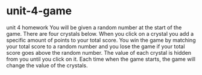# unit-4-game
unit 4 homework
You will be given a random number at the start of the game. There are four crystals below. When you click on a crystal you add a specific amount of points to your total score. You win the game by matching your total score to a random number and you lose the game if your total score goes above the random number. The value of each crystal is hidden from you until you click on it. Each time when the game starts, the game will change the value of the crystals.
